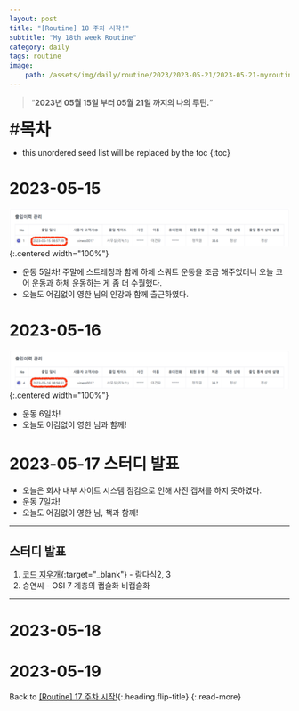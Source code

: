 ```yaml
---
layout: post
title: "[Routine] 18 주차 시작!"
subtitle: "My 18th week Routine"
category: daily
tags: routine
image:
    path: /assets/img/daily/routine/2023/2023-05-21/2023-05-21-myroutine-18th.png
---
```


> “**2023년 05월 15일 부터 05월 21일 까지의 나의 루틴.**”

<span style="font-size:30px;">\#**목차**</span>
* this unordered seed list will be replaced by the toc
{:toc}

# 2023-05-15
![](/assets/img/daily/routine/2023/2023-05-21/2023-05-15_myroutine.png){:.centered width="100%"}
- 운동 5일차! 주말에 스트레칭과 함께 하체 스쿼트 운동을 조금 해주었더니 오늘 코어 운동과 하체 운동하는 게 좀 더 수월했다.
- 오늘도 어김없이 영한 님의 인강과 함께 출근하였다.

# 2023-05-16
![](/assets/img/daily/routine/2023/2023-05-21/2023-05-16_myroutine.png){:.centered width="100%"}
- 운동 6일차!
- 오늘도 어김없이 영한 님과 함께!

# 2023-05-17 스터디 발표
- 오늘은 회사 내부 사이트 시스템 점검으로 인해 사진 캡쳐를 하지 못하였다.
- 운동 7일차!
- 오늘도 어김없이 영한 님, 책과 함께!

***
## 스터디 발표
1. [코드 지우개]{:target="_blank"} - 람다식2, 3
2. 승연씨 - OSI 7 계층의 캡슐화 비캡슐화

***

# 2023-05-18
# 2023-05-19

Back to [[Routine] 17 주차 시작!](./2023-05-14-week-17th.md){:.heading.flip-title}
{:.read-more}

[//]: # (Continue with [[Routine] 18 주차 시작!]&#40;../05-may/2023-05-07-week-16th.md&#41;{:.heading.flip-title})
[//]: # ({:.read-more})

<!-- Links -->

<!-- Study Links -->
[코드 지우개]: https://blog.naver.com/PostList.naver?blogId=codeblog

<!-- Commit Links -->